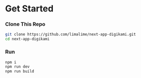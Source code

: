 # Get Started
### Clone This Repo
```sh
git clone https://github.com/limalime/next-app-digikami.git
cd next-app-digikami
```
### Run
```sh
npm i
npm run dev
npm run build
```
